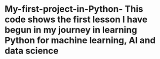 # My-first-project-in-Python- This code shows the first lesson I have begun in my journey in learning Python for machine learning, AI and data science 
